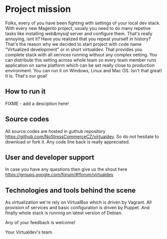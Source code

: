 # Project mission

Folks, every of you have been fighting with settings of your local dev stack.
With every new Magento project, usualy you need to do many repetive tasks like
installing web&mysql server and configure them. That's really annoying, isnt it?
Have you realized that you repeat yourself in history?
That's the reason why we decided to start project with code name "Virtualized development" or
in short virtualdev. That provides you complete stack with all services running without
any complex setting. You can distribute this setting across whole team so every team member runs
application on same platform which can be set really close to production environment.
You can run it on Windows, Linux and Mac OS. Isn't that great! It is. That's our goal!

## How to run it
FIXME - add a desciption here!

## Source codes

All source codes are hosted in guthub repository https://github.com/NoStressCommerceCZ/virtualdev. So do not hesitate to download or fork it. Any code line back is really appreciated.

## User and developer support

In case you have any questions then give us the shout here https://groups.google.com/forum/#!forum/virtualdev

## Technologies and tools behind the scene

As virtualization we're rely on VirtualBox which is driven by Vagrant.
All provision of services and basic configuration is driven by Puppet.
And finally whole stack is running on latest version of Debian.

Any of your feedback is welcome!

Your Virtualdev's team.
